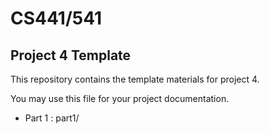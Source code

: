 # CS441/541
## Project 4 Template

This repository contains the template materials for project 4.

You may use this file for your project documentation.

- Part 1 : part1/
